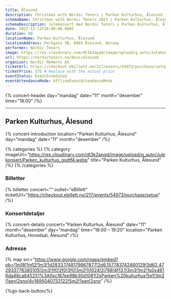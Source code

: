 ```yaml
---
title: Ålesund
description: Christmas with Nordic Tenors | Parken Kulturhus, Ålesund
schemaName: Christmas with Nordic Tenors 2023 | Parken Kulturhus, Ålesund
schemaDescription: Julekonsert med Nordic Tenors i Parken Kulturhus, Ålesund
date: 2023-12-11T18:00:00.000Z
duration: 80
locationName: Parken Kulturhus, Ålesund
locationAddress: Parkgata 3B, 6003 Ålesund, Norway
performer: Nordic Tenors
image: https://res.cloudinary.com/dt3k2apqd/image/upload/q_auto/Julekonsert/schema_-_parken_kulturehus_a%CC%8Alesund_t69rqc.webp
url: https://nordictenors.no/docs/alesund
organizer: Nordic Moments AS
ticketUrl: https://checkout.ebillett.no/217/events/54973/purchase/setup
ticketPrice: 575 # Replace with the actual price
eventStatus: EventScheduled
eventAttendanceMode: OfflineEventAttendanceMode
---
```


{% concert-header day="mandag" date="11" month="desember" time="18:00" /%}

---

## Parken Kulturhus, Ålesund

{% concert-introduction location="Parken Kulturhus, Ålesund" day="mandag" date="11" month="desember" /%}

{% categories %}
{% category imageUrl="https://res.cloudinary.com/dt3k2apqd/image/upload/q_auto/Julekonsert/Parken_kulturhus_gsdtf4.webp" title="Parken Kulturhus, Ålesund" /%}
{% /categories %}

### Billetter

{% billetter concert="" outlet="eBillett" ticketUrl="https://checkout.ebillett.no/217/events/54973/purchase/setup" /%}

### Konsertdetaljer

{% concert-details concert="Parken Kulturhus, Ålesund" date="11" month="desember" day="mandag" time="18:00 – 19:20" location="Parken Kulturhus, Hovedsal, Ålesund" /%}

### Adresse

{% map src="https://www.google.com/maps/embed?pb=!1m18!1m12!1m3!1d2833.1748179867877!2d6.157783742480129!3d62.472933776385105!2m3!1f0!2f0!3f0!3m2!1i1024!2i768!4f13.1!3m3!1m2!1s0x4616da46ca845251%3A0xc187ee98b30d1081!2sParken%20kulturhus!5e1!3m2!1sen!2sno!4v1695040733122!5m2!1sen!2sno" /%}

{%go-back-button/%}
